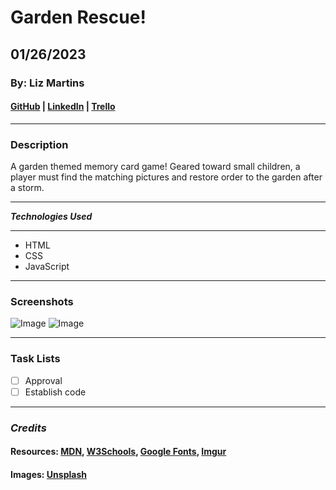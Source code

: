 # Garden Rescue!

## 01/26/2023

### By: Liz Martins

#### [GitHub](http://www.github.com/martinsliz) | [LinkedIn](https://www.linkedin.com/in/elizmartins) | [Trello](https://trello.com/w/lizmworkspace)

---

### Description

A garden themed memory card game! Geared toward small children, a player must find the matching pictures and restore order to the garden after a storm.

---

**_Technologies Used_**

---

- HTML
- CSS
- JavaScript

---

### Screenshots

![Image](https://i.imgur.com/WXJR8uM.png)
![Image](https://i.imgur.com/m56h3nF.png)

---

### Task Lists

- [ ] Approval
- [ ] Establish code

---

### _Credits_

#### Resources: [MDN](https://developer.mozilla.org/en-US/), [W3Schools](https://www.w3schools.com/), [Google Fonts](https://fonts.google.com/specimen/Eczar?query=eczar), [Imgur](https://imgur.com/)

#### Images: [Unsplash](https://images.unsplash.com/photo-1610332262984-c4b37b09bf8f?ixlib=rb-4.0.3&ixid=MnwxMjA3fDB8MHxzZWFyY2h8Mnx8bGFzZXJ8ZW58MHx8MHx8&auto=format&fit=crop&w=500&q=60)
